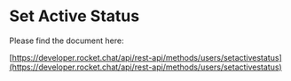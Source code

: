 # Set Active Status

Please find the document here: 

[https://developer.rocket.chat/api/rest-api/methods/users/setactivestatus](https://developer.rocket.chat/api/rest-api/methods/users/setactivestatus)

